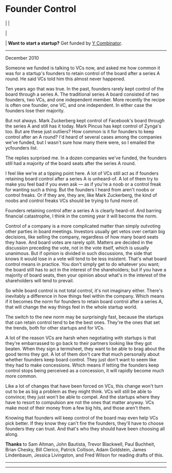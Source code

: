 # Founder Control

| | [](index.html)  
  
|   
  
|  **Want to start a startup?** Get funded by [Y Combinator](http://ycombinator.com/apply.html).    
  
---  
  
December 2010  
  
Someone we funded is talking to VCs now, and asked me how common it was for a startup's founders to retain control of the board after a series A round. He said VCs told him this almost never happened.  
  
Ten years ago that was true. In the past, founders rarely kept control of the board through a series A. The traditional series A board consisted of two founders, two VCs, and one independent member. More recently the recipe is often one founder, one VC, and one independent. In either case the founders lose their majority.  
  
But not always. Mark Zuckerberg kept control of Facebook's board through the series A and still has it today. Mark Pincus has kept control of Zynga's too. But are these just outliers? How common is it for founders to keep control after an A round? I'd heard of several cases among the companies we've funded, but I wasn't sure how many there were, so I emailed the ycfounders list.  
  
The replies surprised me. In a dozen companies we've funded, the founders still had a majority of the board seats after the series A round.  
  
I feel like we're at a tipping point here. A lot of VCs still act as if founders retaining board control after a series A is unheard-of. A lot of them try to make you feel bad if you even ask — as if you're a noob or a control freak for wanting such a thing. But the founders I heard from aren't noobs or control freaks. Or if they are, they are, like Mark Zuckerberg, the kind of noobs and control freaks VCs should be trying to fund more of.  
  
Founders retaining control after a series A is clearly heard-of. And barring financial catastrophe, I think in the coming year it will become the norm.  
  
Control of a company is a more complicated matter than simply outvoting other parties in board meetings. Investors usually get vetos over certain big decisions, like selling the company, regardless of how many board seats they have. And board votes are rarely split. Matters are decided in the discussion preceding the vote, not in the vote itself, which is usually unanimous. But if opinion is divided in such discussions, the side that knows it would lose in a vote will tend to be less insistent. That's what board control means in practice. You don't simply get to do whatever you want; the board still has to act in the interest of the shareholders; but if you have a majority of board seats, then your opinion about what's in the interest of the shareholders will tend to prevail.  
  
So while board control is not total control, it's not imaginary either. There's inevitably a difference in how things feel within the company. Which means if it becomes the norm for founders to retain board control after a series A, that will change the way things feel in the whole startup world.  
  
The switch to the new norm may be surprisingly fast, because the startups that can retain control tend to be the best ones. They're the ones that set the trends, both for other startups and for VCs.  
  
A lot of the reason VCs are harsh when negotiating with startups is that they're embarrassed to go back to their partners looking like they got beaten. When they sign a termsheet, they want to be able to brag about the good terms they got. A lot of them don't care that much personally about whether founders keep board control. They just don't want to seem like they had to make concessions. Which means if letting the founders keep control stops being perceived as a concession, it will rapidly become much more common.  
  
Like a lot of changes that have been forced on VCs, this change won't turn out to be as big a problem as they might think. VCs will still be able to convince; they just won't be able to compel. And the startups where they have to resort to compulsion are not the ones that matter anyway. VCs make most of their money from a few big hits, and those aren't them.  
  
Knowing that founders will keep control of the board may even help VCs pick better. If they know they can't fire the founders, they'll have to choose founders they can trust. And that's who they should have been choosing all along.  
  
  
  
  
  
 **Thanks** to Sam Altman, John Bautista, Trevor Blackwell, Paul Buchheit, Brian Chesky, Bill Clerico, Patrick Collison, Adam Goldstein, James Lindenbaum, Jessica Livingston, and Fred Wilson for reading drafts of this.  
  
  
  
  
  

* * *  
  
---
